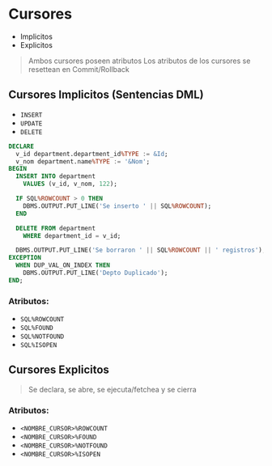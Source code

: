 # Cursores
* Implicitos
* Explicitos

> Ambos cursores poseen atributos
> Los atributos de los cursores se resettean en Commit/Rollback

## Cursores Implicitos (Sentencias DML)
* `INSERT`
* `UPDATE`
* `DELETE`

```sql
DECLARE
  v_id department.department_id%TYPE := &Id;
  v_nom department.name%TYPE := '&Nom';
BEGIN
  INSERT INTO department
    VALUES (v_id, v_nom, 122);

  IF SQL%ROWCOUNT > 0 THEN
    DBMS.OUTPUT.PUT_LINE('Se inserto ' || SQL%ROWCOUNT);
  END

  DELETE FROM department
    WHERE department_id = v_id;

  DBMS.OUTPUT.PUT_LINE('Se borraron ' || SQL%ROWCOUNT || ' registros');
EXCEPTION
  WHEN DUP_VAL_ON_INDEX THEN
    DBMS.OUTPUT.PUT_LINE('Depto Duplicado');
END;
```

### Atributos:
* `SQL%ROWCOUNT`
* `SQL%FOUND`
* `SQL%NOTFOUND`
* `SQL%ISOPEN`

## Cursores Explicitos
> Se declara, se abre, se ejecuta/fetchea y se cierra

### Atributos:
* `<NOMBRE_CURSOR>%ROWCOUNT`
* `<NOMBRE_CURSOR>%FOUND`
* `<NOMBRE_CURSOR>%NOTFOUND`
* `<NOMBRE_CURSOR>%ISOPEN`


